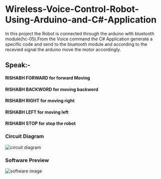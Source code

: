 # Wireless-Voice-Control-Robot-Using-Arduino-and-C#-Application
In this project the Robot is connected through the arduino with bluetooth module(hc-05).From the Voice command the C# Application generate a specific code and send to the bluetooth module and according to the recevied signal the arduino move the motor accordingly.
## Speak:- 
#### RISHABH FORWARD for forward Moving
#### RISHABH BACKWORD for moving backword
#### RISHABH RIGHT for moving right
#### RISHABH LEFT for moving left
#### RISHABH STOP for stop the robot

### Circuit Diagram

![circuit diagram](https://cloud.githubusercontent.com/assets/26416942/24070150/a9b2106c-0bdd-11e7-9296-1382192861a9.png)


### Software Preview

![software image](https://cloud.githubusercontent.com/assets/26416942/24070167/0430ec5c-0bde-11e7-9eb7-a6dd271490ad.PNG)

